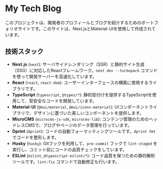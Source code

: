 # My Tech Blog

このプロジェクトは、開発者のプロフィールとブログを紹介するためのポートフォリオサイトです。このサイトは、Next.jsとMaterial-UIを使用して作成されています。

## 技術スタック

- **Next.js** (`next`): サーバサイドレンダリング（SSR）と静的サイト生成（SSG）に対応したReactフレームワーク。`next dev --turbopack` コマンドを使って開発サーバーを高速化しています。
- **React** (`react`, `react-dom`): ユーザーインターフェースの構築に使用するライブラリです。
- **TypeScript** (`typescript`, `@types/*`): 静的型付けを提供するTypeScriptを使用して、型安全なコードを開発しています。
- **Material-UI** (`@mui/material`, `@mui/icons-material`): UIコンポーネントライブラリで、デザインに基づいた美しいコンポーネントを提供します。
- **MicroCMS** (`microcms-js-sdk`, `microcms-lib`): コンテンツ管理のためのヘッドレスCMSで、ブログやページのデータ管理を行っています。
- **Dprint** (`dprint`): コードの自動フォーマッティングツールです。`dprint fmt` でコードを整形します。
- **Husky** (`husky`): Gitフックを利用して、`pre-commit` フックで `lint-staged` を実行し、コミット前にコードの品質チェックをしています。
- **ESLint** (`eslint`, `@typescript-eslint/*`): コード品質を保つための静的解析ツールです。`lint:fix` コマンドで自動修正も行います。
